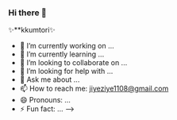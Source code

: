 ### Hi there 👋


✨**kkumtori✨ 


- 🔭 I’m currently working on ...
- 🌱 I’m currently learning ...
- 👯 I’m looking to collaborate on ...
- 🤔 I’m looking for help with ...
- 💬 Ask me about ...
- 📫 How to reach me: jiyeziye1108@gmail.com
- 😄 Pronouns: ...
- ⚡ Fun fact: ...
-->
